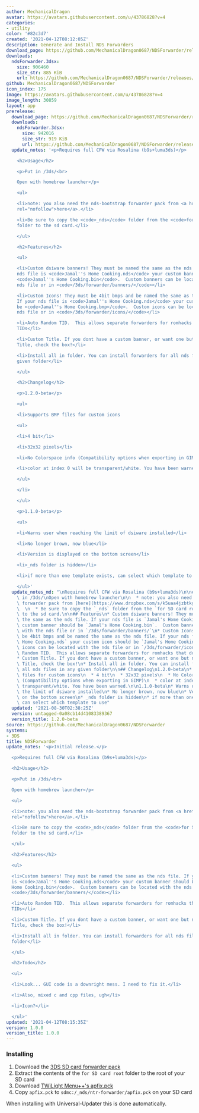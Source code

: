 ```yaml
---
author: MechanicalDragon
avatar: https://avatars.githubusercontent.com/u/43786828?v=4
categories:
- utility
color: '#82c3d7'
created: '2021-04-12T08:12:05Z'
description: Generate and Install NDS Forwarders
download_page: https://github.com/MechanicalDragon0687/NDSForwarder/releases
downloads:
  ndsForwarder.3dsx:
    size: 906460
    size_str: 885 KiB
    url: https://github.com/MechanicalDragon0687/NDSForwarder/releases/download/1.0.0/ndsForwarder.3dsx
github: MechanicalDragon0687/NDSForwarder
icon_index: 175
image: https://avatars.githubusercontent.com/u/43786828?v=4
image_length: 30859
layout: app
prerelease:
  download_page: https://github.com/MechanicalDragon0687/NDSForwarder/releases/tag/untagged-0a08cb14d41083389367
  downloads:
    ndsForwarder.3dsx:
      size: 942016
      size_str: 919 KiB
      url: https://github.com/MechanicalDragon0687/NDSForwarder/releases/download/untagged-0a08cb14d41083389367/ndsForwarder.3dsx
  update_notes: '<p>Requires full CFW via Rosalina (b9s+luma3ds)</p>

    <h2>Usage</h2>

    <p>Put in /3ds/<br>

    Open with homebrew launcher</p>

    <ul>

    <li>note: you also need the nds-bootstrap forwarder pack from <a href="https://www.dropbox.com/s/k5uaa4jzbtkgm0z/DS%20Game%20Forwarder%20pack%20%283DS%20SD%20Card%29.7z?dl=1"
    rel="nofollow">here</a>.</li>

    <li>Be sure to copy the <code>_nds</code> folder from the <code>for SD card root</code>
    folder to the sd card.</li>

    </ul>

    <h2>Features</h2>

    <ul>

    <li>Custom dsiware banners! They must be named the same as the nds file. If your
    nds file is <code>Jamal''s Home Cooking.nds</code> your custom banner should be
    <code>Jamal''s Home Cooking.bin</code>.  Custom banners can be located with the
    nds file or in <code>/3ds/forwarder/banners/</code></li>

    <li>Custom Icons! They must be 4bit bmps and be named the same as the nds file.
    If your nds file is <code>Jamal''s Home Cooking.nds</code> your custom icon should
    be <code>Jamal''s Home Cooking.bmp</code>.  Custom icons can be located with the
    nds file or in <code>/3ds/forwarder/icons/</code></li>

    <li>Auto Random TID.  This allows separate forwarders for romhacks that dont change
    TIDs</li>

    <li>Custom Title. If you dont have a custom banner, or want one but need a different
    Title, check the box!</li>

    <li>Install all in folder. You can install forwarders for all nds files in any
    given folder</li>

    </ul>

    <h2>Changelog</h2>

    <p>1.2.0-beta</p>

    <ul>

    <li>Supports BMP files for custom icons

    <ul>

    <li>4 bit</li>

    <li>32x32 pixels</li>

    <li>No Colorspace info (Compatibility options when exporting in GIMP)</li>

    <li>color at index 0 will be transparent/white. You have been warned.</li>

    </ul>

    </li>

    </ul>

    <p>1.1.0-beta</p>

    <ul>

    <li>Warns user when reaching the limit of dsiware installed</li>

    <li>No longer brown, now blue</li>

    <li>Version is displayed on the bottom screen</li>

    <li>_nds folder is hidden</li>

    <li>if more than one template exists, can select which template to use</li>

    </ul>'
  update_notes_md: "\nRequires full CFW via Rosalina (b9s+luma3ds)\n\n## Usage\nPut\
    \ in /3ds/\nOpen with homebrew launcher\n\n  * note: you also need the nds-bootstrap\
    \ forwarder pack from [here](https://www.dropbox.com/s/k5uaa4jzbtkgm0z/DS%20Game%20Forwarder%20pack%20%283DS%20SD%20Card%29.7z?dl=1).\
    \  \n  * Be sure to copy the `_nds` folder from the `for SD card root` folder\
    \ to the sd card.\n\n## Features\n* Custom dsiware banners! They must be named\
    \ the same as the nds file. If your nds file is `Jamal's Home Cooking.nds` your\
    \ custom banner should be `Jamal's Home Cooking.bin`.  Custom banners can be located\
    \ with the nds file or in `/3ds/forwarder/banners/`\n* Custom Icons! They must\
    \ be 4bit bmps and be named the same as the nds file. If your nds file is `Jamal's\
    \ Home Cooking.nds` your custom icon should be `Jamal's Home Cooking.bmp`.  Custom\
    \ icons can be located with the nds file or in `/3ds/forwarder/icons/`\n* Auto\
    \ Random TID.  This allows separate forwarders for romhacks that dont change TIDs\n\
    * Custom Title. If you dont have a custom banner, or want one but need a different\
    \ Title, check the box!\n* Install all in folder. You can install forwarders for\
    \ all nds files in any given folder\n\n## Changelog\n1.2.0-beta\n* Supports BMP\
    \ files for custom icons\n  * 4 bit\n  * 32x32 pixels\n  * No Colorspace info\
    \ (Compatibility options when exporting in GIMP)\n  * color at index 0 will be\
    \ transparent/white. You have been warned.\n\n1.1.0-beta\n* Warns user when reaching\
    \ the limit of dsiware installed\n* No longer brown, now blue\n* Version is displayed\
    \ on the bottom screen\n* _nds folder is hidden\n* if more than one template exists,\
    \ can select which template to use"
  updated: '2021-08-30T02:38:25Z'
  version: untagged-0a08cb14d41083389367
  version_title: 1.2.0-beta
source: https://github.com/MechanicalDragon0687/NDSForwarder
systems:
- 3DS
title: NDSForwarder
update_notes: '<p>Initial release.</p>

  <p>Requires full CFW via Rosalina (b9s+luma3ds)</p>

  <h2>Usage</h2>

  <p>Put in /3ds/<br>

  Open with homebrew launcher</p>

  <ul>

  <li>note: you also need the nds-bootstrap forwarder pack from <a href="https://www.dropbox.com/s/k5uaa4jzbtkgm0z/DS%20Game%20Forwarder%20pack%20%283DS%20SD%20Card%29.7z?dl=1"
  rel="nofollow">here</a>.</li>

  <li>Be sure to copy the <code>_nds</code> folder from the <code>for SD card root</code>
  folder to the sd card.</li>

  </ul>

  <h2>Features</h2>

  <ul>

  <li>Custom banners! They must be named the same as the nds file. If your nds file
  is <code>Jamal''s Home Cooking.nds</code> your custom banner should be <code>Jamal''s
  Home Cooking.bin</code>.  Custom banners can be located with the nds file or in
  <code>/3ds/forwarder/banners/</code></li>

  <li>Auto Random TID.  This allows separate forwarders for romhacks that dont change
  TIDs</li>

  <li>Custom Title. If you dont have a custom banner, or want one but need a different
  Title, check the box!</li>

  <li>Install all in folder. You can install forwarders for all nds files in any given
  folder</li>

  </ul>

  <h2>Todo</h2>

  <ul>

  <li>Look... GUI code is a downright mess. I need to fix it.</li>

  <li>Also, mixed c and cpp files, ugh</li>

  <li>Icon?</li>

  </ul>'
updated: '2021-04-12T08:15:35Z'
version: 1.0.0
version_title: 1.0.0
---
```

### Installing
1. Download the [3DS SD card forwarder pack](https://www.dropbox.com/s/k5uaa4jzbtkgm0z/DS%20Game%20Forwarder%20pack%20%283DS%20SD%20Card%29.7z?dl=1)
1. Extract the contents of the `for SD card root` folder to the root of your SD card
1. Download [TWiLight Menu++'s apfix.pck](https://raw.githubusercontent.com/TWLBot/Builds/master/extras/apfix.pck)
1. Copy `apfix.pck` to `sdmc:/_nds/ntr-forwarder/apfix.pck` on your SD card

When installing with Universal-Updater this is done automatically.